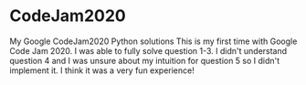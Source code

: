 # CodeJam2020
My Google CodeJam2020 Python solutions 
This is my first time with Google Code Jam 2020. I was able to fully solve question 1-3. I didn't understand question 4 
and I was unsure about my intuition for question 5 so I didn't implement it. I think it was a very fun experience! 
